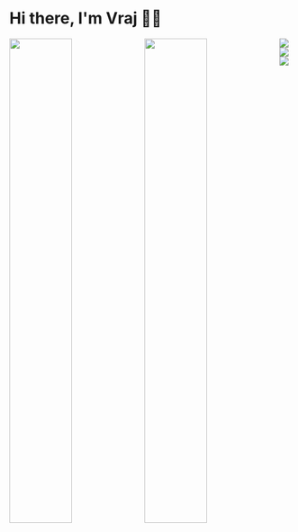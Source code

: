 # Hi there, I'm Vraj 👋🏽

<img align='left' width='47%' src='https://github-readme-stats.vercel.app/api?username=vrajs16&show_icons=true&theme=chartreuse-dark'/>

<img align='left' width='47%' src='https://github-readme-stats.vercel.app/api/top-langs/?username=vrajs16&layout=compact'/>

<img align='left' src='https://img.shields.io/badge/Flutter-%2302569B.svg?style=for-the-badge&logo=Flutter&logoColor=white'/>
<img align='left' src='https://img.shields.io/badge/dart-%230175C2.svg?style=for-the-badge&logo=dart&logoColor=white'/>
<img align='left' src='https://img.shields.io/badge/python-3670A0?style=for-the-badge&logo=python&logoColor=ffdd54'/>
